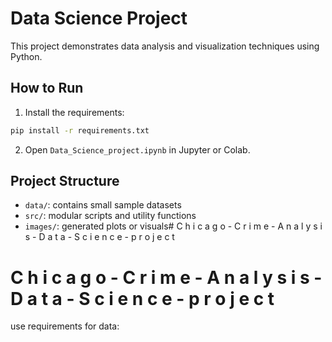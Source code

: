 # Data Science Project

This project demonstrates data analysis and visualization techniques using Python.

## How to Run

1. Install the requirements:
```bash
pip install -r requirements.txt
```
2. Open `Data_Science_project.ipynb` in Jupyter or Colab.

## Project Structure
- `data/`: contains small sample datasets
- `src/`: modular scripts and utility functions
- `images/`: generated plots or visuals#   C h i c a g o - C r i m e - A n a l y s i s - D a t a - S c i e n c e - p r o j e c t 
 
 #   C h i c a g o - C r i m e - A n a l y s i s - D a t a - S c i e n c e - p r o j e c t 


use requirements for data:
 
 